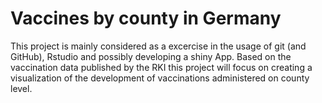 # Vaccines by county in Germany
This project is mainly considered as a excercise in the usage of git (and GitHub), Rstudio and possibly developing a shiny App.
Based on the vaccination data published by the RKI this project will focus on creating a visualization of the development of 
vaccinations administered on county level. 
